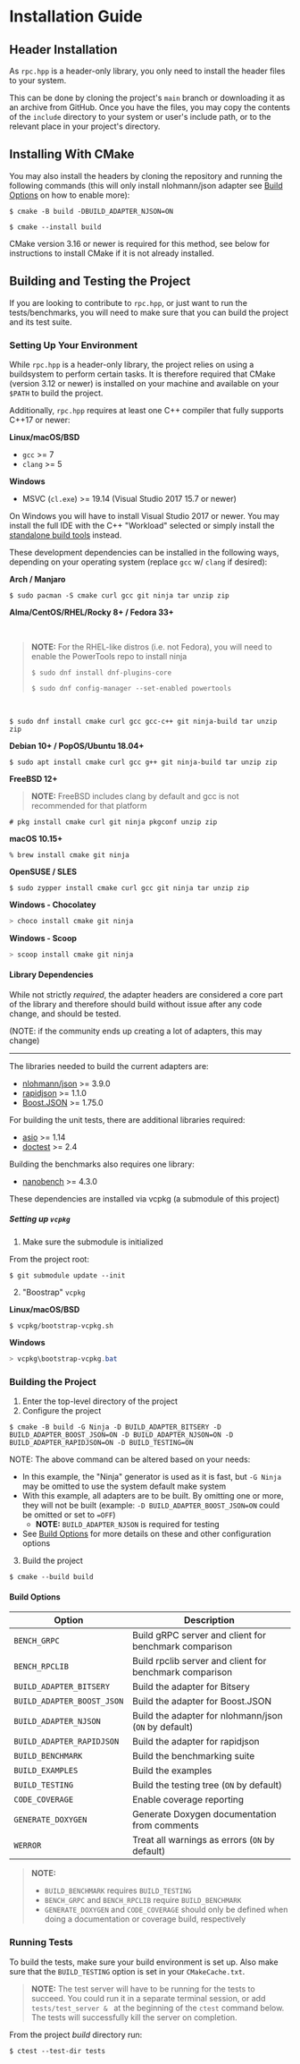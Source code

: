 # Installation Guide

## Header Installation

As `rpc.hpp` is a header-only library, you only need to install the header files to your system.

This can be done by cloning the project's `main` branch or downloading it as an archive from GitHub.
Once you have the files, you may copy the contents of the `include` directory to your system or
user's include path, or to the relevant place in your project's directory.

## Installing With CMake

You may also install the headers by cloning the repository and running the
following commands (this will only install nlohmann/json adapter
see [Build Options](#build-options) on how to enable more):

```shell
$ cmake -B build -DBUILD_ADAPTER_NJSON=ON
```

```shell
$ cmake --install build
```

CMake version 3.16 or newer is required for this method, see below for instructions to install CMake
if it is not already installed.

## Building and Testing the Project

If you are looking to contribute to `rpc.hpp`, or just want to run the tests/benchmarks, you will
need to make sure that you can build the project and its test suite.

### Setting Up Your Environment

While `rpc.hpp` is a header-only library, the project relies on using a buildsystem to
perform certain tasks.
It is therefore required that CMake (version 3.12 or newer) is installed on your machine and
available on your `$PATH` to build the project.

Additionally, `rpc.hpp` requires at least one C++ compiler that fully supports C++17 or newer:

**Linux/macOS/BSD**

- `gcc` >= 7
- `clang` >= 5

**Windows**

- MSVC (`cl.exe`) >= 19.14 (Visual Studio 2017 15.7 or newer)

On Windows you will have to install Visual Studio 2017 or newer.
You may install the full IDE with the C++ "Workload" selected or simply install the
[standalone build tools](https://visualstudio.microsoft.com/downloads/#build-tools-for-visual-studio-2019)
instead.

These development dependencies can be installed in the following ways, depending on your operating
system (replace `gcc` w/ `clang` if desired):

**Arch / Manjaro**

```shell
$ sudo pacman -S cmake curl gcc git ninja tar unzip zip
```

**Alma/CentOS/RHEL/Rocky 8+ / Fedora 33+**

<br>

> **NOTE:** For the RHEL-like distros (i.e. not Fedora), you will need to enable the PowerTools repo to install ninja
> 
> ```shell
> $ sudo dnf install dnf-plugins-core
> 
> $ sudo dnf config-manager --set-enabled powertools
> ```

<br>

```shell
$ sudo dnf install cmake curl gcc gcc-c++ git ninja-build tar unzip zip
```

**Debian 10+ / PopOS/Ubuntu 18.04+**

```shell
$ sudo apt install cmake curl gcc g++ git ninja-build tar unzip zip
```

**FreeBSD 12+**

> **NOTE:** FreeBSD includes clang by default and gcc is not recommended for that platform

```shell
# pkg install cmake curl git ninja pkgconf unzip zip
```

**macOS 10.15+**

```shell
% brew install cmake git ninja
```

**OpenSUSE / SLES**

```shell
$ sudo zypper install cmake curl gcc git ninja tar unzip zip
```

**Windows - Chocolatey**

```powershell
> choco install cmake git ninja
```

**Windows - Scoop**

```powershell
> scoop install cmake git ninja
```

#### Library Dependencies

While not strictly _required_, the adapter headers are considered a core part
of the library and therefore should build without issue after any code change,
and should be tested.

(NOTE: if the community ends up creating a lot of adapters, this may change)

---

The libraries needed to build the current adapters are:

- [nlohmann/json](https://github.com/nlohmann/json) >= 3.9.0
- [rapidjson](https://github.com/tencent/rapidjson) >= 1.1.0
- [Boost.JSON](https://www.boost.org/doc/libs/1_77_0/libs/json/doc/html/index.html) >= 1.75.0

For building the unit tests, there are additional libraries required:

- [asio](http://think-async.com/Asio) >= 1.14
- [doctest](https://github.com/onqtam/doctest) >= 2.4

Building the benchmarks also requires one library:

- [nanobench](https://github.com/martinus/nanobench) >= 4.3.0

These dependencies are installed via vcpkg (a submodule of this project)

##### Setting up `vcpkg`

1. Make sure the submodule is initialized

From the project root:

```shell
$ git submodule update --init
```

2. "Boostrap" `vcpkg`

**Linux/macOS/BSD**

```shell
$ vcpkg/bootstrap-vcpkg.sh
```

**Windows**

```powershell
> vcpkg\bootstrap-vcpkg.bat
```

### Building the Project

1. Enter the top-level directory of the project
2. Configure the project

```shell
$ cmake -B build -G Ninja -D BUILD_ADAPTER_BITSERY -D BUILD_ADAPTER_BOOST_JSON=ON -D BUILD_ADAPTER_NJSON=ON -D BUILD_ADAPTER_RAPIDJSON=ON -D BUILD_TESTING=ON
```

NOTE: The above command can be altered based on your needs:

- In this example, the "Ninja" generator is used as it is fast, but `-G Ninja` may be omitted to
use the system default make system
- With this example, all adapters are to be built. By omitting one or more, they will not be
built (example: `-D BUILD_ADAPTER_BOOST_JSON=ON` could be omitted or set to `=OFF`)
  - **NOTE:** `BUILD_ADAPTER_NJSON` is required for testing
- See [Build Options](#build-options) for more details on these and other configuration options

3. Build the project

```shell
$ cmake --build build
```

#### Build Options

| Option | Description |
|--|--|
| `BENCH_GRPC` | Build gRPC server and client for benchmark comparison |
| `BENCH_RPCLIB` | Build rpclib server and client for benchmark comparison |
| `BUILD_ADAPTER_BITSERY` | Build the adapter for Bitsery |
| `BUILD_ADAPTER_BOOST_JSON` | Build the adapter for Boost.JSON |
| `BUILD_ADAPTER_NJSON` | Build the adapter for nlohmann/json (`ON` by default) |
| `BUILD_ADAPTER_RAPIDJSON` | Build the adapter for rapidjson |
| `BUILD_BENCHMARK` | Build the benchmarking suite |
| `BUILD_EXAMPLES` | Build the examples |
| `BUILD_TESTING` | Build the testing tree (`ON` by default) |
| `CODE_COVERAGE` | Enable coverage reporting |
| `GENERATE_DOXYGEN` | Generate Doxygen documentation from comments |
| `WERROR` | Treat all warnings as errors (`ON` by default) |

> **NOTE:**
> 
> - `BUILD_BENCHMARK` requires `BUILD_TESTING`
> - `BENCH_GRPC` and `BENCH_RPCLIB` require `BUILD_BENCHMARK`
> - `GENERATE_DOXYGEN` and `CODE_COVERAGE` should only be defined when doing a documentation or
> coverage build, respectively

### Running Tests

To build the tests, make sure your build environment is set up. Also make sure that the
`BUILD_TESTING` option is set in your `CMakeCache.txt`.

> **NOTE:** The test server will have to be running for the tests to succeed. You could run it in a
> separate terminal session, or add `tests/test_server & ` at the beginning of the `ctest` command
> below. The tests will successfully kill the server on completion.

From the project _build_ directory run:

```shell
$ ctest --test-dir tests
```
